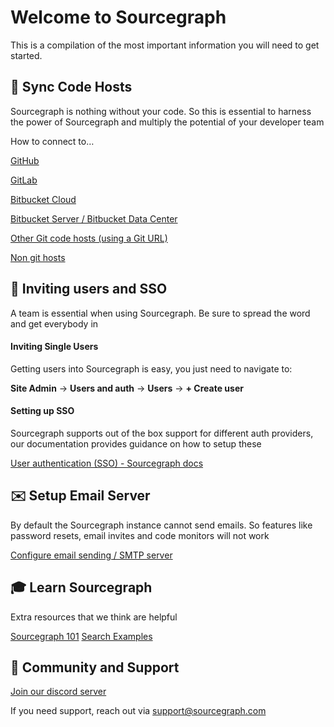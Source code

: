# Welcome to Sourcegraph
This is a compilation of the most important information you will need to get started.


## 🔄 Sync Code Hosts

Sourcegraph is nothing without your code. So this is essential to harness the power of Sourcegraph and multiply the potential of your developer team

How to connect to…

[GitHub](https://docs.sourcegraph.com/admin/external_service/github)

[GitLab](https://docs.sourcegraph.com/admin/external_service/gitlab)

[Bitbucket Cloud](https://docs.sourcegraph.com/admin/external_service/bitbucket_cloud)

[Bitbucket Server / Bitbucket Data Center](https://docs.sourcegraph.com/admin/external_service/bitbucket_server)

[Other Git code hosts (using a Git URL)](https://docs.sourcegraph.com/admin/external_service/other)

[Non git hosts](https://docs.sourcegraph.com/admin/external_service)



## 👥 Inviting users and SSO
A team is essential when using Sourcegraph. Be sure to spread the word and get everybody in

#### Inviting Single Users
Getting users into Sourcegraph is easy, you just need to navigate to:

**Site Admin** → **Users and auth** → **Users** → **+ Create user**


#### Setting up SSO
Sourcegraph supports out of the box support for different auth providers, our documentation provides guidance on how to setup these

[User authentication (SSO) - Sourcegraph docs](https://docs.sourcegraph.com/admin/auth)


## ✉️ Setup Email Server
By default the Sourcegraph instance cannot send emails. So features like password resets, email invites and code monitors will not work

[Configure email sending / SMTP server](https://docs.sourcegraph.com/admin/config/email)


## 🎓 Learn Sourcegraph
Extra resources that we think are helpful

[Sourcegraph 101](https://docs.sourcegraph.com/getting-started)
[Search Examples](https://docs.sourcegraph.com/code_search/tutorials/examples)


## 💬 Community and Support
[Join our discord server](https://discord.gg/79wK8p2DBq)

If you need support, reach out via support@sourcegraph.com
